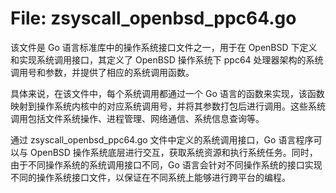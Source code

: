 # File: zsyscall_openbsd_ppc64.go

该文件是 Go 语言标准库中的操作系统接口文件之一，用于在 OpenBSD 下定义和实现系统调用接口，其定义了 OpenBSD 操作系统下 ppc64 处理器架构的系统调用号和参数，并提供了相应的系统调用函数。 

具体来说，在该文件中，每个系统调用都通过一个 Go 语言的函数来实现，该函数映射到操作系统内核中的对应系统调用号，并将其参数打包后进行调用。这些系统调用包括文件系统操作、进程管理、网络通信、系统信息查询等。

通过 zsyscall_openbsd_ppc64.go 文件中定义的系统调用接口，Go 语言程序可以与 OpenBSD 操作系统底层进行交互，获取系统资源和执行系统任务。同时，由于不同操作系统的系统调用接口不同，Go 语言会针对不同操作系统的接口实现不同的操作系统接口文件，以保证在不同系统上能够进行跨平台的编程。


